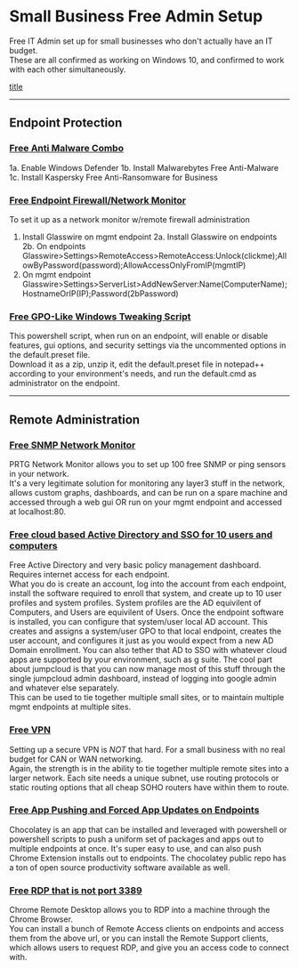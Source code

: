 # Small Business Free Admin Setup
Free IT Admin set up for small businesses who don't actually have an IT budget.  
These are all confirmed as working on Windows 10, and confirmed to work with each other simultaneously.

[title](url)
***
## Endpoint Protection

### [Free Anti Malware Combo](https://github.com/cpardue/infosec/blob/master/Windows/Free%20Anti-malware%20Combo.md)
1a. Enable Windows Defender
1b. Install Malwarebytes Free Anti-Malware
1c. Install Kaspersky Free Anti-Ransomware for Business

### [Free Endpoint Firewall/Network Monitor](https://www.glasswire.com/download/)
To set it up as a network monitor w/remote firewall administration
1. Install Glasswire on mgmt endpoint
2a. Install Glasswire on endpoints
2b. On endpoints Glasswire>Settings>RemoteAccess>RemoteAccess:Unlock(clickme);AllowByPassword(password);AllowAccessOnlyFromIP(mgmtIP)
3. On mgmt endpoint Glasswire>Settings>ServerList>AddNewServer:Name(ComputerName);HostnameOrIP(IP);Password(2bPassword)

### [Free GPO-Like Windows Tweaking Script](https://github.com/cpardue/Win10-Initial-Setup-Script)
This powershell script, when run on an endpoint, will enable or disable features, gui options, and 
security settings via the uncommented options in the default.preset file.  
Download it as a zip, unzip it, edit the default.preset file in notepad++ according to your environment's
needs, and run the default.cmd as administrator on the endpoint.  

***
## Remote Administration
 
### [Free SNMP Network Monitor](https://www.paessler.com/download/prtg-download)
PRTG Network Monitor allows you to set up 100 free SNMP or ping sensors in your network.  
It's a very legitimate solution for monitoring any layer3 stuff in the network, allows 
custom graphs, dashboards, and can be run on a spare machine and accessed through a web 
gui OR run on your mgmt endpoint and accessed at localhost:80.  

### [Free cloud based Active Directory and SSO for 10 users and computers](https://console.jumpcloud.com/signup)
Free Active Directory and very basic policy management dashboard.  Requires internet access for each endpoint.  
What you do is create an account, log into the account from each endpoint, install the software required to enroll that 
system, and create up to 10 user profiles and system profiles.  System profiles are the AD equivilent of Computers, and 
Users are equivilent of Users.  Once the endpoint software is installed, you can configure that system/user local AD 
account.  This creates and assigns a system/user GPO to that local endpoint, creates the user account, and configures it 
just as you would expect from a new AD Domain enrollment.  You can also tether that AD to SSO with whatever cloud apps 
are supported by your environment, such as g suite.  The cool part about jumpcloud is that you can now manage most of 
this stuff through the single jumpcloud admin dashboard, instead of logging into google admin and whatever else separately.  
This can be used to tie together multiple small sites, or to maintain multiple mgmt endpoints at multiple sites. 

### [Free VPN](https://github.com/cpardue/infosec/blob/master/Windows/Servers/OpenVPN%20Server%20Windows%2010)
Setting up a secure VPN is *NOT* that hard.  For a small business with no real budget for CAN or WAN networking.  
Again, the strength is in the ability to tie together multiple remote sites into a larger network.  Each site needs a 
unique subnet, use routing protocols or static routing options that all cheap SOHO routers have within them to route.  

### [Free App Pushing and Forced App Updates on Endpoints](https://github.com/cpardue/infosec/blob/master/Windows/Powershell/Powershell%20Chocolatey)
Chocolatey is an app that can be installed and leveraged with powershell or powershell scripts to push a uniform set 
of packages and apps out to multiple endpoints at once.  It's super easy to use, and can also push Chrome Extension 
installs out to endpoints.  The chocolatey public repo has a ton of open source productivity software available as well.  

### [Free RDP that is not port 3389](https://remotedesktop.google.com/access/)
Chrome Remote Desktop allows you to RDP into a machine through the Chrome Browser.  
You can install a bunch of Remote Access clients on endpoints and access them from the above url, 
or you can install the Remote Support clients, which allows users to request RDP, and give you an 
access code to connect with.  
